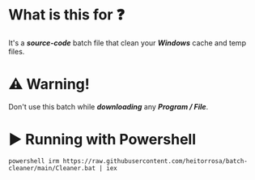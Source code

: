 # **What is this for ❓**
It's a ***source-code*** batch file that clean your ***Windows*** cache and temp files.

 

# **⚠️ Warning!**
Don't use this batch while ***downloading*** any ***Program / File***.

# **▶️ Running with Powershell**
```powershell irm https://raw.githubusercontent.com/heitorrosa/batch-cleaner/main/Cleaner.bat | iex```
